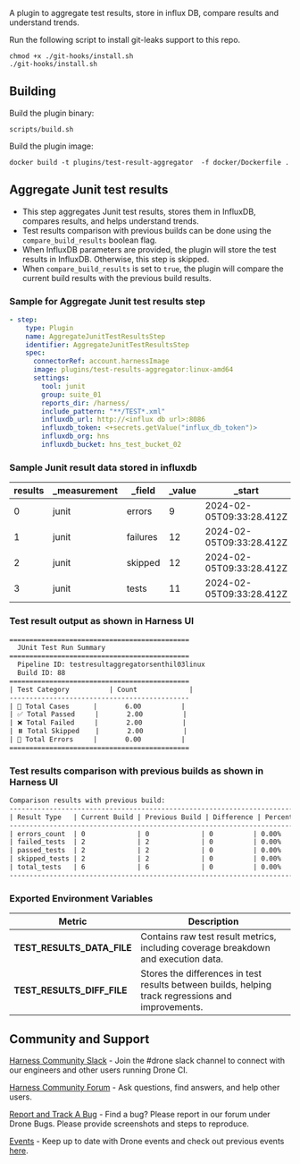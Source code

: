A plugin to aggregate test results, store in influx DB, compare results and understand trends.

Run the following script to install git-leaks support to this repo.
```
chmod +x ./git-hooks/install.sh
./git-hooks/install.sh
```

## Building

Build the plugin binary:

```text
scripts/build.sh
```

Build the plugin image:

```text
docker build -t plugins/test-result-aggregator  -f docker/Dockerfile .
```

##  Aggregate Junit test results
- This step aggregates Junit test results, stores them in InfluxDB, compares results, and helps understand trends.
- Test results comparison with previous builds can be done using the `compare_build_results` boolean flag.
- When InfluxDB parameters are provided, the plugin will store the test results in InfluxDB. Otherwise, this step is skipped.
- When `compare_build_results` is set to `true`, the plugin will compare the current build results with the previous build results.

### Sample for Aggregate Junit test results step
```yaml
- step:
    type: Plugin
    name: AggregateJunitTestResultsStep
    identifier: AggregateJunitTestResultsStep
    spec:
      connectorRef: account.harnessImage
      image: plugins/test-results-aggregator:linux-amd64
      settings:
        tool: junit
        group: suite_01
        reports_dir: /harness/
        include_pattern: "**/TEST*.xml"
        influxdb_url: http://<influx db url>:8086
        influxdb_token: <+secrets.getValue("influx_db_token")>
        influxdb_org: hns
        influxdb_bucket: hns_test_bucket_02
```

### Sample Junit result data stored in influxdb

| results | _measurement | _field   | _value | _start                      | _stop                       | _time                       | build_id | group    | pipeline_id                           |
|---------|-------------|----------|--------|-----------------------------|-----------------------------|-----------------------------|----------|----------|----------------------------------------|
| 0       | junit       | errors   | 9      | 2024-02-05T09:33:28.412Z    | 2025-02-04T15:33:28.412Z    | 2025-02-04T14:56:08.448Z    | 54       | suite_01 | testresultaggregator    |
| 1       | junit       | failures | 12     | 2024-02-05T09:33:28.412Z    | 2025-02-04T15:33:28.412Z    | 2025-02-04T14:56:08.448Z    | 54       | suite_01 | testresultaggregator    |
| 2       | junit       | skipped  | 12     | 2024-02-05T09:33:28.412Z    | 2025-02-04T15:33:28.412Z    | 2025-02-04T14:56:08.448Z    | 54       | suite_01 | testresultaggregator    |
| 3       | junit       | tests    | 11     | 2024-02-05T09:33:28.412Z    | 2025-02-04T15:33:28.412Z    | 2025-02-04T14:56:08.448Z    | 54       | suite_01 | testresultaggregator    |

### Test result output as shown in Harness UI
```txt
=============================================
  JUnit Test Run Summary
=============================================
  Pipeline ID: testresultaggregatorsenthil03linux      
  Build ID: 88                                      
=============================================
| Test Category          | Count             |
---------------------------------------------
| 📁 Total Cases      |       6.00          |
| ✅ Total Passed     |       2.00          |
| ❌ Total Failed     |       2.00          |
| ⏸️ Total Skipped    |       2.00          |
| 🛑 Total Errors     |       0.00          |
=============================================
```

### Test results comparison with previous builds as shown in Harness UI
```txt
Comparison results with previous build:
------------------------------------------------------------------------------------
| Result Type   | Current Build | Previous Build | Difference | Percentage Difference |
------------------------------------------------------------------------------------
| errors_count  | 0             | 0             | 0          | 0.00%                 |
| failed_tests  | 2             | 2             | 0          | 0.00%                 |
| passed_tests  | 2             | 2             | 0          | 0.00%                 |
| skipped_tests | 2             | 2             | 0          | 0.00%                 |
| total_tests   | 6             | 6             | 0          | 0.00%                 |
------------------------------------------------------------------------------------
```

### Exported Environment Variables
| Metric                   | Description |
|--------------------------|-------------|
| **TEST_RESULTS_DATA_FILE** | Contains raw test result metrics, including coverage breakdown and execution data. |
| **TEST_RESULTS_DIFF_FILE** | Stores the differences in test results between builds, helping track regressions and improvements. |


## Community and Support
[Harness Community Slack](https://join.slack.com/t/harnesscommunity/shared_invite/zt-y4hdqh7p-RVuEQyIl5Hcx4Ck8VCvzBw) - Join the #drone slack channel to connect with our engineers and other users running Drone CI.

[Harness Community Forum](https://community.harness.io/) - Ask questions, find answers, and help other users.

[Report and Track A Bug](https://community.harness.io/c/bugs/17) - Find a bug? Please report in our forum under Drone Bugs. Please provide screenshots and steps to reproduce. 

[Events](https://www.meetup.com/harness/) - Keep up to date with Drone events and check out previous events [here](https://www.youtube.com/watch?v=Oq34ImUGcHA&list=PLXsYHFsLmqf3zwelQDAKoVNmLeqcVsD9o).
